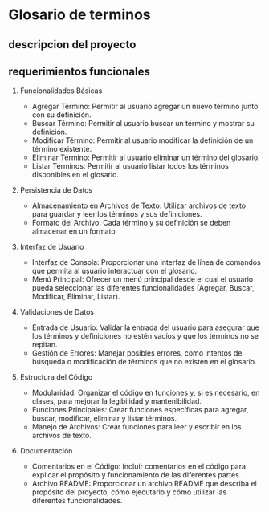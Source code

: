 # Glosario de terminos
## descripcion del proyecto


## requerimientos funcionales
1. Funcionalidades Básicas
    - Agregar Término: Permitir al usuario agregar un nuevo término junto con su definición.
    - Buscar Término: Permitir al usuario buscar un término y mostrar su definición.
    - Modificar Término: Permitir al usuario modificar la definición de un término existente.
    - Eliminar Término: Permitir al usuario eliminar un término del glosario.
    - Listar Términos: Permitir al usuario listar todos los términos disponibles en el glosario.

2. Persistencia de Datos
    - Almacenamiento en Archivos de Texto: Utilizar archivos de texto para guardar y leer los términos y sus definiciones.
    - Formato del Archivo: Cada término y su definición se deben almacenar en un formato
3. Interfaz de Usuario
    - Interfaz de Consola: Proporcionar una interfaz de línea de comandos que permita al usuario interactuar con el glosario.
    - Menú Principal: Ofrecer un menú principal desde el cual el usuario pueda seleccionar las diferentes funcionalidades (Agregar, Buscar, Modificar, Eliminar, Listar).
4.  Validaciones de Datos
    - Entrada de Usuario: Validar la entrada del usuario para asegurar que los términos y definiciones no estén vacíos y que los términos no se repitan.
    - Gestión de Errores: Manejar posibles errores, como intentos de búsqueda o modificación de términos que no existen en el glosario.
5.  Estructura del Código
    - Modularidad: Organizar el código en funciones y, si es necesario, en clases, para mejorar la legibilidad y mantenibilidad.
    - Funciones Principales: Crear funciones específicas para agregar, buscar, modificar, eliminar y listar términos.
    - Manejo de Archivos: Crear funciones para leer y escribir en los archivos de texto.
6.  Documentación
    - Comentarios en el Código: Incluir comentarios en el código para explicar el propósito y funcionamiento de las diferentes partes.
    - Archivo README: Proporcionar un archivo README que describa el propósito del proyecto, cómo ejecutarlo y cómo utilizar las diferentes funcionalidades.
